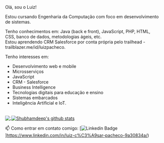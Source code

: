 Olá, sou o Luiz!

Estou cursando Engenharia da Computação com foco em desenvolvimento de sistemas.

Tenho conhecimentos em: Java (back e front), JavaScript, PHP, HTML, CSS, banco de dados, metodologias ágeis, etc.<br>
Estou aprendendo CRM Salesforce por conta própria pelo trailhead - trailblazer.me/id/luizpacheco.

Tenho interesses em:
- Desenvolvimento web e mobile
- Microsserviços
- JavaScript
- CRM - Salesforce
- Business Intelligence
- Tecnologias digitais para educação e ensino
- Sistemas embarcados
- Inteligência Artificial e IoT. 

<br>
<a href="https://github.com/lcpsantos">
  <img align="center" src="https://github-readme-stats.vercel.app/api/top-langs/?username=lcpsantos&theme=dark&hide_langs_below=1" />
</a>

<a href="https://github.com/lcpsantos">
 <img align="center" src="https://github-readme-stats.vercel.app/api?username=lcpsantos&show_icons=true&theme=dark&line_height=27" alt="Shubhamdeep's github stats"/>
</a>

<br>

📫 Como entrar em contato comigo: 
[![Linkedin Badge](https://img.shields.io/badge/-LinkedIn-blue?style=flat-square&logo=Linkedin&logoColor=white&link=https://www.linkedin.com/in/luiz-c%C3%A9sar-pacheco-9a30834a/)]https://www.linkedin.com/in/luiz-c%C3%A9sar-pacheco-9a30834a/)


<!-- **lcpsantos/lcpsantos** is a ✨ _special_ ✨ repository because its `README.md` (this file) appears on your GitHub profile. -->
